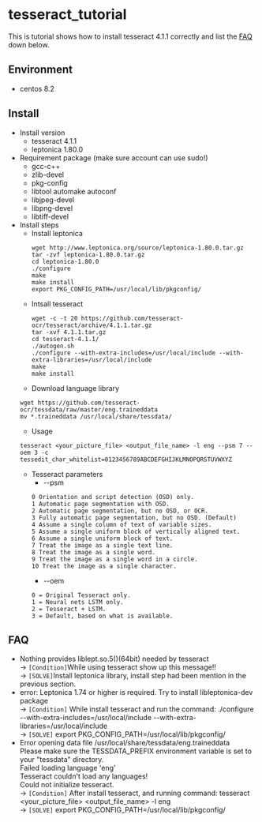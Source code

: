 # tesseract_tutorial
This is tutorial shows how to install tesseract 4.1.1 correctly and list the [FAQ](#FAQ) down below.
## Environment
- centos 8.2

## Install
- Install version
  - tesseract 4.1.1
  - leptonica 1.80.0
- Requirement package (make sure account can use sudo!)
  - gcc-c++
  - zlib-devel
  - pkg-config
  - libtool automake autoconf
  - libjpeg-devel
  - libpng-devel
  - libtiff-devel
- Install steps
  - Install leptonica
    ```
    wget http://www.leptonica.org/source/leptonica-1.80.0.tar.gz
    tar -zvf leptonica-1.80.0.tar.gz
    cd leptonica-1.80.0
    ./configure
    make
    make install
    export PKG_CONFIG_PATH=/usr/local/lib/pkgconfig/
    ```
  - Intsall tesseract
    ```
    wget -c -t 20 https://github.com/tesseract-ocr/tesseract/archive/4.1.1.tar.gz
    tar -xvf 4.1.1.tar.gz
    cd tesseract-4.1.1/
    ./autogen.sh
    ./configure --with-extra-includes=/usr/local/include --with-extra-libraries=/usr/local/include
    make
    make install
    ```
  - Download language library
  ```
  wget https://github.com/tesseract-ocr/tessdata/raw/master/eng.traineddata
  mv *.traineddata /usr/local/share/tessdata/
  ```
  - Usage
  ```
  tesseract <your_picture_file> <output_file_name> -l eng --psm 7 --oem 3 -c tessedit_char_whitelist=0123456789ABCDEFGHIJKLMNOPQRSTUVWXYZ
  ```
  - Tesseract parameters
    - --psm
    ```
    0 Orientation and script detection (OSD) only.
    1 Automatic page segmentation with OSD.
    2 Automatic page segmentation, but no OSD, or OCR.
    3 Fully automatic page segmentation, but no OSD. (Default)
    4 Assume a single column of text of variable sizes.
    5 Assume a single uniform block of vertically aligned text.
    6 Assume a single uniform block of text.
    7 Treat the image as a single text line.
    8 Treat the image as a single word.
    9 Treat the image as a single word in a circle.
    10 Treat the image as a single character.
    ```
    - --oem
    ```
    0 = Original Tesseract only.
    1 = Neural nets LSTM only.
    2 = Tesseract + LSTM.
    3 = Default, based on what is available.
    ```
## FAQ
- Nothing provides liblept.so.5()(64bit) needed by tesseract  
  → ```[Condition]```While using tesseract show up this message!!  
  → ```[SOLVE]```Install leptonica library, install step had been mention in the previous section.  
- error: Leptonica 1.74 or higher is required. Try to install libleptonica-dev package  
  → ```[Condition]``` While install tesseract and run the command: ./configure --with-extra-includes=/usr/local/include --with-extra-libraries=/usr/local/include  
  → ```[SOLVE]``` export PKG_CONFIG_PATH=/usr/local/lib/pkgconfig/  
- Error opening data file /usr/local/share/tessdata/eng.traineddata  
  Please make sure the TESSDATA_PREFIX environment variable is set to your "tessdata" directory.  
  Failed loading language 'eng'  
  Tesseract couldn't load any languages!  
  Could not initialize tesseract.  
  → ```[Condition]``` After install tesseract, and running command: tesseract <your_picture_file> <output_file_name> -l eng  
  → ```[SOLVE]``` export PKG_CONFIG_PATH=/usr/local/lib/pkgconfig/  
